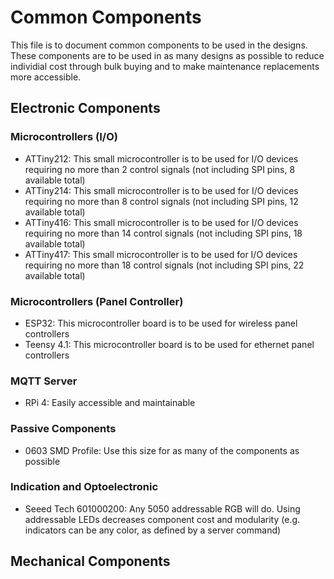 # Common Components
This file is to document common components to be used in the designs. These components are to be used in as many designs as possible to reduce individial cost through bulk buying and to make maintenance replacements more accessible.

## Electronic Components

### Microcontrollers (I/O)
* ATTiny212: This small microcontroller is to be used for I/O devices requiring no more than 2 control signals (not including SPI pins, 8 available total)
* ATTiny214: This small microcontroller is to be used for I/O devices requiring no more than 8 control signals (not including SPI pins, 12 available total)
* ATTiny416: This small microcontroller is to be used for I/O devices requiring no more than 14 control signals (not including SPI pins, 18 available total)
* ATTiny417: This small microcontroller is to be used for I/O devices requiring no more than 18 control signals (not including SPI pins, 22 available total)

### Microcontrollers (Panel Controller)
* ESP32: This microcontroller board is to be used for wireless panel controllers
* Teensy 4.1: This microcontroller board is to be used for ethernet panel controllers

### MQTT Server
* RPi 4: Easily accessible and maintainable

### Passive Components
* 0603 SMD Profile: Use this size for as many of the components as possible

### Indication and Optoelectronic
* Seeed Tech 601000200: Any 5050 addressable RGB will do. Using addressable LEDs decreases component cost and modularity (e.g. indicators can be any color, as defined by a server command)

## Mechanical Components
